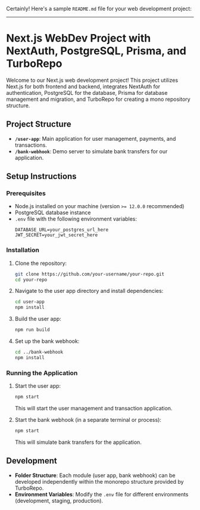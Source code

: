 Certainly! Here's a sample `README.md` file for your web development project:

---

# Next.js WebDev Project with NextAuth, PostgreSQL, Prisma, and TurboRepo

Welcome to our Next.js web development project! This project utilizes Next.js for both frontend and backend, integrates NextAuth for authentication, PostgreSQL for the database, Prisma for database management and migration, and TurboRepo for creating a mono repository structure.

## Project Structure

- **`/user-app`**: Main application for user management, payments, and transactions.
- **`/bank-webhook`**: Demo server to simulate bank transfers for our application.

## Setup Instructions

### Prerequisites

- Node.js installed on your machine (version `>= 12.0.0` recommended)
- PostgreSQL database instance
- `.env` file with the following environment variables:
  ```
  DATABASE_URL=your_postgres_url_here
  JWT_SECRET=your_jwt_secret_here
  ```

### Installation

1. Clone the repository:
   ```bash
   git clone https://github.com/your-username/your-repo.git
   cd your-repo
   ```

2. Navigate to the user app directory and install dependencies:
   ```bash
   cd user-app
   npm install
   ```

3. Build the user app:
   ```bash
   npm run build
   ```

4. Set up the bank webhook:
   ```bash
   cd ../bank-webhook
   npm install
   ```

### Running the Application

1. Start the user app:
   ```bash
   npm start
   ```

   This will start the user management and transaction application.

2. Start the bank webhook (in a separate terminal or process):
   ```bash
   npm start
   ```

   This will simulate bank transfers for the application.

## Development

- **Folder Structure**: Each module (user app, bank webhook) can be developed independently within the monorepo structure provided by TurboRepo.
- **Environment Variables**: Modify the `.env` file for different environments (development, staging, production).

